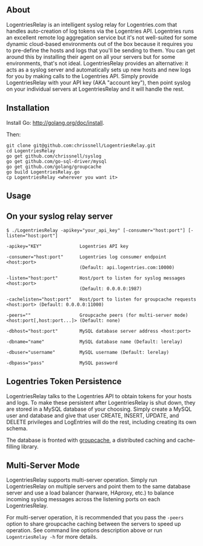 About
-----
LogentriesRelay is an intelligent syslog relay for Logentries.com that handles auto-creation of log tokens via the Logentries API.  Logentries runs an excellent remote log aggregation service but it's not well-suited for some dynamic cloud-based environments out of the box because it requires you to pre-define the hosts and logs that you'll be sending to them.  You can get around this by installing their agent on all your servers but for some environments, that's not ideal.  LogentriesRelay provides an alternative: it acts as a syslog server and automatically sets up new hosts and new logs for you by making calls to the Logentries API.  Simply provide LogentriesRelay with your API key (AKA "account key"), then point syslog on your individual servers at LogentriesRelay and it will handle the rest.

Installation
------------
Install Go: http://golang.org/doc/install.

Then:
```
git clone git@github.com:chrissnell/LogentriesRelay.git
cd LogentriesRelay
go get github.com/chrissnell/syslog
go get github.com/go-sql-driver/mysql
go get github.com/golang/groupcache
go build LogentriesRelay.go
cp LogentriesRelay <wherever you want it>
```

Usage
-----

On your syslog relay server
---------------------------
```
$ ./LogentriesRelay -apikey="your_api_key" [-consumer="host:port"] [-listen="host:port"]

-apikey="KEY"              Logentries API key

-consumer="host:port"      Logentries log consumer endpoint <host:port> 
                           (Default: api.logentries.com:10000)
                      
-listen="host:port"        Host/port to listen for syslog messages <host:port>
                           (Default: 0.0.0.0:1987)
                      
-cachelisten="host:port"   Host/port to listen for groupcache requests  <host:port> (Default: 0.0.0.0:11000)

-peers=""                  Groupcache peers (for multi-server mode) <host:port[,host:port...]> (Default: none)

-dbhost="host:port"        MySQL database server address <host:port>
  
-dbname="name"             MySQL database name (Default: lerelay)

-dbuser="username"         MySQL username (Default: lerelay)

-dbpass="pass"             MySQL password

```

Logentries Token Persistence
----------------------------
LogentriesRelay talks to the Logentries API to obtain tokens for your hosts and logs.  To make these persistent after LogentriesRelay is shut down, they are stored in a MySQL database of your choosing.  Simply create a MySQL user and database and give that user CREATE, INSERT, UPDATE, and DELETE privileges and LogEntries will do the rest, including creating its own schema.

The database is fronted with [groupcache](https://github.com/golang/groupcache/), a distributed caching and cache-filling library.

Multi-Server Mode
-----------------
LogentriesRelay supports multi-server operation.  Simply run LogentriesRelay on multiple servers and point them to the same database server and use a load balancer (harware, HAproxy, etc.) to balance incoming syslog messages across the listening ports on each LogentriesRelay.   

For multi-server operation, it is recommended that you pass the ```-peers``` option to share groupcache caching between the servers to speed up operation.   See command line options description above or run ```LogentriesRelay -h``` for more details.
